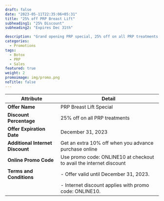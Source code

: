 ```yaml
---
draft: false
date: "2023-05-11T22:35:06+05:31"
title: "25% off PRP Breast Lift"
subheading1: "25% Discount"
subheading2: "Expires Dec 31th"

description: "Grand opening PRP special, 25% off on all PRP treatments."
categories:
  - Promotions
tags:
  - Botox
  - PRP
  - Sales
featured: true
weight: 2
promoimage: img/promo.png
noTitle: false
---
```

| Attribute                               | Detail                                                                         |
| --------------------------------------- | ------------------------------------------------------------------------------ |
| **Offer Name**                          | PRP Breast Lift Special                                          |
| **Discount Percentage**                 | 25% off on all  PRP treatments                                                |
| **Offer Expiration Date**               | December 31, 2023                     |
| **Additional Internet Discount**       | Get an extra 10% off when you advance purchase online |
| **Online Promo Code**                   | Use promo code: ONLINE10 at checkout to avail the internet discount           |
| **Terms and Conditions**                | - Offer valid until December 31, 2023.                                      |
|                                         | - Internet discount applies with promo code: ONLINE10.                      |